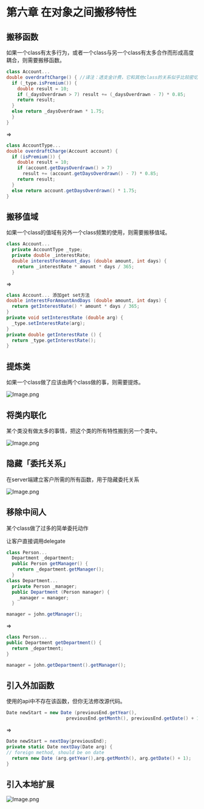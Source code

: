 # 第六章 在对象之间搬移特性

## 搬移函数

如果一个class有太多行为，或者一个class与另一个class有太多合作而形成高度耦合，则需要搬移函数。

```cs
class Account...
double overdraftCharge() { //译注：透支金计费，它和其他class的关系似乎比较密切。
  if (_type.isPremium()) {
    double result = 10;
    if (_daysOverdrawn > 7) result += (_daysOverdrawn - 7) * 0.85;
    return result;
  }
  else return _daysOverdrawn * 1.75;
  }
}
```

=>

```cs
class AccountType...
double overdraftCharge(Account account) {
  if (isPremium()) {
    double result = 10;
    if (account.getDaysOverdrawn() > 7)
      result += (account.getDaysOverdrawn() - 7) * 0.85;
    return result;
  }
  else return account.getDaysOverdrawn() * 1.75;
}
```

## 搬移值域

如果一个class的值域有另外一个class频繁的使用，则需要搬移值域。

```cs
class Account...
  private AccountType _type;
  private double _interestRate;
  double interestForAmount_days (double amount, int days) {
    return _interestRate * amount * days / 365;
  }
```

=>

```cs
class Account... 添加get set方法
double interestForAmountAndDays (double amount, int days) {
  return getInterestRate() * amount * days / 365;
}
private void setInterestRate (double arg) {
  _type.setInterestRate(arg);
}
private double getInterestRate () {
  return _type.getInterestRate();
}
```

## 提炼类

如果一个class做了应该由两个class做的事，则需要提炼。

![Image.png](/img/重构-6-1.png)

## 将类内联化

某个类没有做太多的事情，把这个类的所有特性搬到另一个类中。

![Image.png](/img/重构-6-2.png)

## 隐藏「委托关系」

在server端建立客户所需的所有函数，用于隐藏委托关系

![Image.png](/img/重构-6-3.png)

## 移除中间人

某个class做了过多的简单委托动作

让客户直接调用delegate

```cs
class Person...
  Department _department;
  public Person getManager() {
    return _department.getManager();
  }
class Department...
  private Person _manager;
  public Department (Person manager) {
    _manager = manager;
  }

manager = john.getManager();
```

=>

```cs
class Person...
public Department getDepartment() {
  return _department;
}

manager = john.getDepartment().getManager();
```

## 引入外加函数

使用的api中不存在该函数，但你无法修改源代码。

```cs
Date newStart = new Date (previousEnd.getYear(),
                      previousEnd.getMonth(), previousEnd.getDate() + 1);
```

=>

```cs
Date newStart = nextDay(previousEnd);
private static Date nextDay(Date arg) {
// foreign method, should be on date
  return new Date (arg.getYear(),arg.getMonth(), arg.getDate() + 1);
}
```

## 引入本地扩展

![Image.png](/img/重构-6-4.png)

